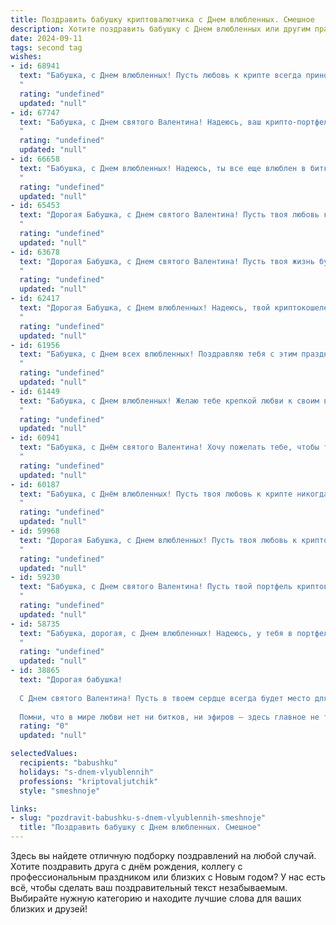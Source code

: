 ```yaml
---
title: Поздравить бабушку криптовалютчика с Днем влюбленных. Смешное
description: Хотите поздравить бабушку с Днем влюбленных или другим праздником? Наш ИИ создаст незабываемое поздравление, а вы обязательно выделитесь среди других.  
date: 2024-09-11
tags: second tag
wishes:
- id: 68941
  text: "Бабушка, с Днем влюбленных! Пусть любовь к крипте всегда приносит тебе только прибыль, а ты сама всегда будешь на коне, как самая крутая бабушка-криптовалютчик! 😜
  "
  rating: "undefined"
  updated: "null"
- id: 67747
  text: "Бабушка, с Днем святого Валентина! Надеюсь, ваш крипто-портфель сегодня взлетел выше, чем цены на цветы! 😜
  "
  rating: "undefined"
  updated: "null"
- id: 66658
  text: "Бабушка, с Днем влюбленных! Надеюсь, ты все еще влюблен в биткоин, как в первый раз! 😜
  "
  rating: "undefined"
  updated: "null"
- id: 65453
  text: "Дорогая Бабушка, с Днем святого Валентина! Пусть твоя любовь к криптовалютам будет такой же горячей и стабильной, как курс биткоина в 2017 году!
  "
  rating: "undefined"
  updated: "null"
- id: 63678
  text: "Дорогая Бабушка, с Днем святого Валентина! Пусть твоя жизнь будет такой же стабильной и прибыльной, как курс биткоина (ну, или хотя бы Ethereum). 😉
  "
  rating: "undefined"
  updated: "null"
- id: 62417
  text: "Дорогая Бабушка, с Днем влюбленных! Надеюсь, твой криптокошелек сегодня переполнен не только любовью, но и сатоши! 😜❤️
  "
  rating: "undefined"
  updated: "null"
- id: 61956
  text: "Бабушка, с Днем всех влюбленных! Поздравляю тебя с этим праздником, пусть у тебя всегда будет \"биткоин\" в сердце, а не \"теther\" в голове! 😉😄
  "
  rating: "undefined"
  updated: "null"
- id: 61449
  text: "Бабушка, с Днем влюбленных! Желаю тебе крепкой любви к своим внукам, а еще - к своему криптокошельку! Пусть он всегда будет полон майна и биткоинов, а ты -  счастлива, как в 18 лет!
  "
  rating: "undefined"
  updated: "null"
- id: 60941
  text: "Бабушка, с Днём святого Валентина! Хочу пожелать тебе, чтобы твоя криптовалютная биржа взлетела в цене, как биткоин в 2017-ом, и чтобы твоё портфолио сияло ярче бриллиантов!
  "
  rating: "undefined"
  updated: "null"
- id: 60187
  text: "Бабушка, с Днём влюбленных! Пусть твоя любовь к крипте никогда не обесценивается, а доход от майнинга всегда растёт! 😄
  "
  rating: "undefined"
  updated: "null"
- id: 59968
  text: "Дорогая Бабушка, с Днем влюбленных! Пусть твоя любовь к криптовалютам будет стабильной, как биткоин, и приносит тебе прибыль, как эфир! ❤️💰
  "
  rating: "undefined"
  updated: "null"
- id: 59230
  text: "Бабушка, с Днем святого Валентина! Пусть твой портфель криптовалют взлетит выше, чем курс биткоина в 2021-м, а любовь к внукам будет крепче, чем хэш-скорость самого мощного майнера!
  "
  rating: "undefined"
  updated: "null"
- id: 58735
  text: "Бабушка, дорогая, с Днем влюбленных! Надеюсь, у тебя в портфеле уже красуются биткоины от тайного поклонника! 😅  Пусть твоя криптовалюта взлетает и приносит тебе только радость, а любовь и здоровье будут расти в цене быстрее, чем курс эфира! 😉
  "
  rating: "undefined"
  updated: "null"
- id: 38865
  text: "Дорогая бабушка!
  
  С Днем святого Валентина! Пусть в твоем сердце всегда будет место для любви, как у криптовалюты для блокчейна! Желаю тебе, чтобы чувства взлетали до небес, как биткойн в своем росте, а каждый день приносил радость, подобно щедрым дивидендам! Пусть твоя жизнь будет яркой и насыщенной, как самый прибыльный криптопроект!
  
  Помни, что в мире любви нет ни битков, ни эфиров – здесь главное не терять коинов счастья! Обнимаю крепко, ты – моя самая ценная \"валюта\"!"
  rating: "0"
  updated: "null"

selectedValues:
  recipients: "babushku"
  holidays: "s-dnem-vlyublennih"
  professions: "kriptovaljutchik"
  style: "smeshnoje"

links:
- slug: "pozdravit-babushku-s-dnem-vlyublennih-smeshnoje"
  title: "Поздравить бабушку с Днем влюбленных. Смешное"
---
```


Здесь вы найдете отличную подборку поздравлений на любой случай. 
Хотите поздравить друга с днём рождения, коллегу с профессиональным праздником или близких с Новым годом? У нас есть всё, чтобы сделать ваш поздравительный текст незабываемым. Выбирайте нужную категорию и находите лучшие слова для ваших близких и друзей!
